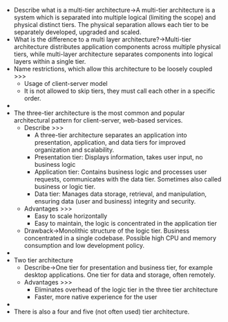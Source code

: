 - Describe what is a multi-tier architecture→A multi-tier architecture is a system which is separated into multiple logical (limiting the scope) and physical distinct tiers. The physical separation allows each tier to be separately developed, upgraded and scaled. 
- What is the difference to a multi layer architecture?→Multi-tier architecture distributes application components across multiple physical tiers, while multi-layer architecture separates components into logical layers within a single tier.
- Name restrictions, which allow this architecture to be loosely coupled >>>
    - Usage of client-server model
    - It is not allowed to skip tiers, they must call each other in a specific order.
- 
- The three-tier architecture is the most common and popular architectural pattern for client-server, web-based services.
    - Describe >>>
        - A three-tier architecture separates an application into presentation, application, and data tiers for improved organization and scalability.
        - Presentation tier: Displays information, takes user input, no business logic
        - Application tier: Contains business logic and processes user requests, communicates with the data tier. Sometimes also called business or logic tier.
        - Data tier: Manages data storage, retrieval, and manipulation, ensuring data (user and business) integrity and security.
    - Advantages >>>
        - Easy to scale horizontally
        - Easy to maintain, the logic is concentrated in the application tier
    - Drawback→Monolithic structure of the logic tier. Business concentrated in a single codebase. Possible high CPU and memory consumption and low development policy.
- 
- Two tier architecture
    - Describe→One tier for presentation and business tier, for example desktop applications. One tier for data and storage, often remotely.
    - Advantages >>>
        - Eliminates overhead of the logic tier in the three tier architecture
        - Faster, more native experience for the user
- 
- There is also a four and five (not often used) tier architecture.
